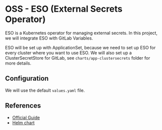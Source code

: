 # OSS - ESO (External Secrets Operator)

ESO is a Kubernetes operator for managing external secrets.
In this project, we will integrate ESO with GitLab Variables.

ESO will be set up with ApplicationSet, because we need to set up ESO for every cluster where you want to use ESO.
We will also set up a ClusterSecretStore for GitLab, see `charts/app-clustersecrets` folder for more details.

## Configuration

We will use the default `values.yaml` file.

## References

- [Official Guide](https://external-secrets.io/latest/)
- [Helm chart](https://github.com/external-secrets/external-secrets/tree/main/deploy/charts/external-secrets)
